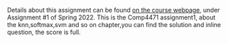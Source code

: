 Details about this assignment can be found [on the course webpage](http://cs231n.github.io/), under Assignment #1 of Spring 2022.
This is the Comp4471 assignment1, about the knn,softmax,svm and so on chapter,you can find the solution and inline question, the score is full.
